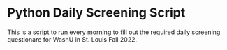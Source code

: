 # Python Daily Screening Script

This is a script to run every morning to fill out the required daily screening questionare for WashU in St. Louis Fall 2022.
